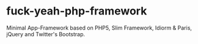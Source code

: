 fuck-yeah-php-framework
=======================

Minimal App-Framework based on PHP5, Slim Framework, Idiorm & Paris, jQuery and Twitter's Bootstrap.
